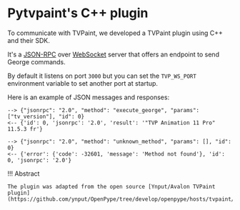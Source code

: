 # Pytvpaint's C++ plugin

To communicate with TVPaint, we developed a TVPaint plugin using C++ and their SDK.

It's a [JSON-RPC](https://www.jsonrpc.org/) over [WebSocket](https://en.wikipedia.org/wiki/WebSocket) server that offers an endpoint to send George commands.

By default it listens on port `3000` but you can set the `TVP_WS_PORT` environment variable to set another port at startup.

Here is an example of JSON messages and responses:

```
--> {"jsonrpc": "2.0", "method": "execute_george", "params": ["tv_version"], "id": 0}
<-- {'id': 0, 'jsonrpc': '2.0', 'result': '"TVP Animation 11 Pro" 11.5.3 fr'}

--> {"jsonrpc": "2.0", "method": "unknown_method", "params": [], "id": 0}
<-- {'error': {'code': -32601, 'message': 'Method not found'}, 'id': 0, 'jsonrpc': '2.0'}
```

!!! Abstract

    The plugin was adapted from the open source [Ynput/Avalon TVPaint plugin](https://github.com/ynput/OpenPype/tree/develop/openpype/hosts/tvpaint/tvpaint_plugin/plugin_code).
